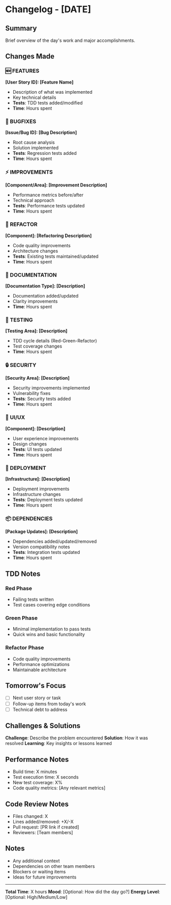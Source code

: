 # Changelog - [DATE]

## Summary
Brief overview of the day's work and major accomplishments.

## Changes Made

### 🆕 FEATURES
**[User Story ID]: [Feature Name]**
- Description of what was implemented
- Key technical details
- **Tests**: TDD tests added/modified
- **Time**: Hours spent

### 🐛 BUGFIXES
**[Issue/Bug ID]: [Bug Description]**
- Root cause analysis
- Solution implemented
- **Tests**: Regression tests added
- **Time**: Hours spent

### ⚡ IMPROVEMENTS
**[Component/Area]: [Improvement Description]**
- Performance metrics before/after
- Technical approach
- **Tests**: Performance tests updated
- **Time**: Hours spent

### 🔧 REFACTOR
**[Component]: [Refactoring Description]**
- Code quality improvements
- Architecture changes
- **Tests**: Existing tests maintained/updated
- **Time**: Hours spent

### 📝 DOCUMENTATION
**[Documentation Type]: [Description]**
- Documentation added/updated
- Clarity improvements
- **Time**: Hours spent

### 🧪 TESTING
**[Testing Area]: [Description]**
- TDD cycle details (Red-Green-Refactor)
- Test coverage changes
- **Time**: Hours spent

### 🔒 SECURITY
**[Security Area]: [Description]**
- Security improvements implemented
- Vulnerability fixes
- **Tests**: Security tests added
- **Time**: Hours spent

### 🎨 UI/UX
**[Component]: [Description]**  
- User experience improvements
- Design changes
- **Tests**: UI tests updated
- **Time**: Hours spent

### 🚀 DEPLOYMENT
**[Infrastructure]: [Description]**
- Deployment improvements
- Infrastructure changes
- **Tests**: Deployment tests updated
- **Time**: Hours spent

### 📦 DEPENDENCIES
**[Package Updates]: [Description]**
- Dependencies added/updated/removed
- Version compatibility notes
- **Tests**: Integration tests updated
- **Time**: Hours spent

## TDD Notes
### Red Phase
- Failing tests written
- Test cases covering edge conditions

### Green Phase  
- Minimal implementation to pass tests
- Quick wins and basic functionality

### Refactor Phase
- Code quality improvements
- Performance optimizations
- Maintainable architecture

## Tomorrow's Focus
- [ ] Next user story or task
- [ ] Follow-up items from today's work
- [ ] Technical debt to address

## Challenges & Solutions
**Challenge**: Describe the problem encountered
**Solution**: How it was resolved
**Learning**: Key insights or lessons learned

## Performance Notes
- Build time: X minutes
- Test execution time: X seconds  
- New test coverage: X%
- Code quality metrics: [Any relevant metrics]

## Code Review Notes
- Files changed: X
- Lines added/removed: +X/-X
- Pull request: [PR link if created]
- Reviewers: [Team members]

## Notes
- Any additional context
- Dependencies on other team members
- Blockers or waiting items
- Ideas for future improvements

---
**Total Time**: X hours
**Mood**: [Optional: How did the day go?]
**Energy Level**: [Optional: High/Medium/Low]